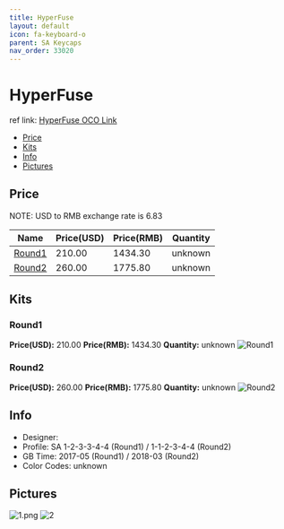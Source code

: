 ```yaml
---
title: HyperFuse 
layout: default
icon: fa-keyboard-o
parent: SA Keycaps
nav_order: 33020
---
```


# HyperFuse 

ref link: [HyperFuse OCO Link](https://www.originativeco.com/products/sa-hyperfuse)

* [Price](#price)
* [Kits](#kits)
* [Info](#info)
* [Pictures](#pictures)


## Price  
NOTE: USD to RMB exchange rate is 6.83

| Name          | Price(USD)    |  Price(RMB) |  Quantity |
| ------------- | ------------- |  ---------- |  -------- |
|[Round1](#round1)|210.00|1434.30|unknown|
|[Round2](#round2)|260.00|1775.80|unknown|


## Kits
### Round1
**Price(USD):** 210.00    **Price(RMB):** 1434.30    **Quantity:** unknown
<img src="{{ 'assets/images/sa-keycaps/hyperfuse/kits_pics/round1.png' | relative_url }}" alt="Round1" class="image featured">

### Round2
**Price(USD):** 260.00    **Price(RMB):** 1775.80    **Quantity:** unknown
<img src="{{ 'assets/images/sa-keycaps/hyperfuse/kits_pics/round2.png' | relative_url }}" alt="Round2" class="image featured">


## Info
* Designer: 
* Profile: SA 1-2-3-3-4-4 (Round1) / 1-1-2-3-4-4 (Round2)
* GB Time: 2017-05 (Round1) /  2018-03 (Round2)
* Color Codes: unknown  


## Pictures
<img src="{{ 'assets/images/sa-keycaps/hyperfuse/rendering_pics/1.png' | relative_url }}" alt="1.png" class="image featured">
<img src="{{ 'assets/images/sa-keycaps/hyperfuse/rendering_pics/2.jpg' | relative_url }}" alt="2" class="image featured">
